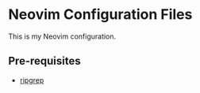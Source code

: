 # Neovim Configuration Files

This is my Neovim configuration.

## Pre-requisites

- [ripgrep](https://github.com/BurntSushi/ripgrep)

